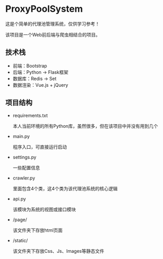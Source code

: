 # ProxyPoolSystem
这是个简单的代理池管理系统，仅供学习参考！

该项目是一个Web前后端与爬虫相结合的项目。

## 技术栈

- 前端：Bootstrap
- 后端：Python -> Flask框架
- 数据库：Redis -> Set
- 数据渲染：Vue.js + jQuery

## 项目结构

- requirements.txt

    本人当前环境的所有Python库，虽然很多，但在该项目中并没有用到几个

- main.py
    
    程序入口，可直接运行启动

- settings.py

    一些配置信息

- crawler.py

    里面包含4个类，这4个类为该代理池系统的核心逻辑

- api.py

    该模块为系统的视图或接口模块

- /page/

    该文件夹下存放html页面

- /static/

    该文件夹下存放Css、Js、Images等静态文件
